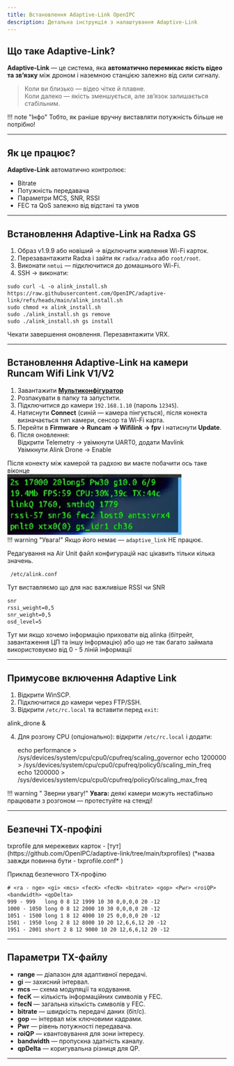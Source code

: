 ```yaml
---
title: Встановлення Adaptive-Link OpenIPC
description: Детальна інструкція з налаштування Adaptive-Link
---
```


##  Що таке Adaptive-Link?

**Adaptive-Link** — це система, яка **автоматично перемикає якість відео та зв’язку** між дроном і наземною станцією залежно від сили сигналу.

> Коли ви близько — відео чітке й плавне.  
> Коли далеко — якість зменшується, але зв’язок залишається стабільним.

!!! note "Інфо"
    Тобто, як раніше вручну виставляти потужність більше не потрібно!

---

<h2>Як це працює?</h2>

**Adaptive-Link** автоматично контролює:

- Bitrate
- Потужність передавача
- Параметри MCS, SNR, RSSI
- FEC та QoS залежно від відстані та умов

---

##  Встановлення Adaptive-Link на Radxa GS

1. Образ v1.9.9 або новіший → відключити живлення Wi-Fi карток.  
2. Перезавантажити Radxa і зайти як `radxa/radxa` або `root/root`.  
3. Виконати `nmtui` — підключитися до домашнього Wi-Fi.  
4. SSH → виконати:
```
sudo curl -L -o alink_install.sh https://raw.githubusercontent.com/OpenIPC/adaptive-link/refs/heads/main/alink_install.sh
sudo chmod +x alink_install.sh
sudo ./alink_install.sh gs remove
sudo ./alink_install.sh gs install
```
Чекати завершення оновлення. Перезавнтажити VRX.

---

##  Встановлення Adaptive-Link на камери Runcam Wifi Link V1/V2

1. Завантажити **[Мультиконфігуратор](https://github.com/OpenIPC/openipc-configurator)**  
2. Розпакувати в папку та запустити.  
3. Підключитися до камери `192.168.1.10` (пароль `12345`).  
4. Натиснути **Connect** (синій — камера пінгується), після конекта визначається тип камери, сенсор та Wi-Fi карта.  
5. Перейти в **Firmware → Runcam → Wifilink → fpv** і натиснути **Update**.  
6. Після оновлення:<br>
Відкрити Telemetry → увімкнути UART0, додати Mavlink<br>
Увімкнути Alink Drone → Enable<br>

Після конекту між камерой та радхою ви маєте побачити ось таке віконце <br>
<img src="/images/alink_window.png" alt="" width="400px"/><br>
!!! warning "Увага!"
    Якщо його немає — `adaptive_link` НЕ працює.

Редагування на Air Unit файл конфигурацій нас цікавить тільки кілька значень.
```
 /etc/alink.conf
``` 
Тут виставляємо що для нас важливіше RSSI чи SNR
```
snr
rssi_weight=0,5
snr_weight=0,5
osd_level=5
```
Тут ми якщо хочемо інформацію приховати від alinka (бітрейт, завантаження ЦП та іншу інформацію) або що не так багато займала використовуємо від 0 - 5 ліній інформації

---

<h2>Примусове включення Adaptive Link</h2>

1. Відкрити WinSCP.  
2. Підключитися до камери через FTP/SSH.  
3. Відкрити `/etc/rc.local` та вставити перед `exit`:
  > 
  alink_drone &
   
4. Для розгону CPU (опціонально): відкрити `/etc/rc.local` і додати:
   >
   echo performance > /sys/devices/system/cpu/cpu0/cpufreq/scaling_governor
   echo 1200000 > /sys/devices/system/cpu/cpu0/cpufreq/policy0/scaling_min_freq
   echo 1200000 > /sys/devices/system/cpu/cpu0/cpufreq/policy0/scaling_max_freq
   
!!! warning " Зверни увагу!"
    **Увага:** деякі камери можуть нестабільно працювати з розгоном — протестуйте на стенді!



---


<h2>Безпечні TX‑профілі </h2>
txprofile для мережевих карток - [тут](https://github.com/OpenIPC/adaptive-link/tree/main/txprofiles) (*назва завжди повинна бути - txprofile.conf* )

Приклад безпечного TX‑профілю

```text
# <ra - nge> <gi> <mcs> <fecK> <fecN> <bitrate> <gop> <Pwr> <roiQP> <bandwidth> <qpDelta>
999 - 999   long 0 8 12 1999 10 30 0,0,0,0 20 -12
1000 - 1050 long 0 8 12 2000 10 30 0,0,0,0 20 -12
1051 - 1500 long 1 8 12 4000 10 25 0,0,0,0 20 -12
1501 - 1950 long 2 8 12 8000 10 20 12,6,6,12 20 -12
1951 - 2001 short 2 8 12 9000 10 20 12,6,6,12 20 -12
```
---

<h2>Параметри TX-файлу</h2>

- **range** — діапазон для адаптивної передачі.  
- **gi** — захисний інтервал.  
- **mcs** — схема модуляції та кодування.  
- **fecK** — кількість інформаційних символів у FEC.  
- **fecN** — загальна кількість символів у FEC.  
- **bitrate** — швидкість передачі даних (біт/с).  
- **gop** — інтервал між ключовими кадрами.  
- **Pwr** — рівень потужності передавача.  
- **roiQP** — квантовування для зони інтересу.  
- **bandwidth** — пропускна здатність каналу.  
- **qpDelta** — коригувальна різниця для QP.

---